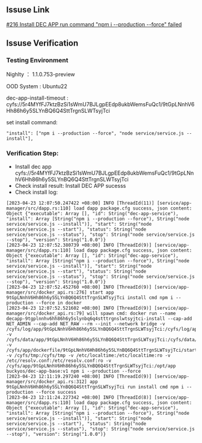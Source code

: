 
## Issuse Link

[#216 Install DEC APP run command "npm i --production --force" failed](https://github.com/buckyos/CYFS/issues/216)


## Issuse Verification

### Testing Environment

Nighlty ： 1.1.0.753-preview

OOD System : Ubuntu22

dec-app-install-timeout : cyfs://5r4MYfFJ7ktzBzSi1sWmU7BJLgpEEdp8ukbWemsFuQc1/9tGpLNnhV6Hh86h6y5SLYnBQ6Q4SttTrgnSLWTsyjTci

set install command:
```
"install": ["npm i --production --force", "node service/service.js --install"],
```
### Verification Step:

+ Install dec app cyfs://5r4MYfFJ7ktzBzSi1sWmU7BJLgpEEdp8ukbWemsFuQc1/9tGpLNnhV6Hh86h6y5SLYnBQ6Q4SttTrgnSLWTsyjTci
+ Check install result: Install DEC APP sucesss
+ Check install log:
```
[2023-04-23 12:07:50.247422 +08:00] INFO [ThreadId(11)] [service/app-manager/src/dapp.rs:110] load dapp package.cfg success, json content: Object {"executable": Array [], "id": String("dec-app-service"), "install": Array [String("npm i --production --force"), String("node service/service.js --install")], "start": String("node service/service.js --start"), "status": String("node service/service.js --status"), "stop": String("node service/service.js --stop"), "version": String("1.0.0")}
[2023-04-23 12:07:52.380739 +08:00] INFO [ThreadId(9)] [service/app-manager/src/dapp.rs:110] load dapp package.cfg success, json content: Object {"executable": Array [], "id": String("dec-app-service"), "install": Array [String("npm i --production --force"), String("node service/service.js --install")], "start": String("node service/service.js --start"), "status": String("node service/service.js --status"), "stop": String("node service/service.js --stop"), "version": String("1.0.0")}
[2023-04-23 12:07:52.452760 +08:00] INFO [ThreadId(9)] [service/app-manager/src/docker_api.rs:276] start app 9tGpLNnhV6Hh86h6y5SLYnBQ6Q4SttTrgnSLWTsyjTci install cmd npm i --production --force in docker
[2023-04-23 12:07:52.521602 +08:00] INFO [ThreadId(9)] [service/app-manager/src/docker_api.rs:79] will spawn cmd: docker run --name decapp-9tgplnnhv6hh86h6y5slynbq6q4stttrgnslwtsyjtci-install --cap-add NET_ADMIN --cap-add NET_RAW --rm --init --network bridge -v /cyfs/log/app/9tGpLNnhV6Hh86h6y5SLYnBQ6Q4SttTrgnSLWTsyjTci:/cyfs/log/app -v /cyfs/data/app/9tGpLNnhV6Hh86h6y5SLYnBQ6Q4SttTrgnSLWTsyjTci:/cyfs/data/app/9tGpLNnhV6Hh86h6y5SLYnBQ6Q4SttTrgnSLWTsyjTci -v /cyfs/app/dockerfile/9tGpLNnhV6Hh86h6y5SLYnBQ6Q4SttTrgnSLWTsyjTci/start.sh:/opt/start.sh:ro -v /cyfs/tmp:/cyfs/tmp -v /etc/localtime:/etc/localtime:ro -v /etc/resolv.conf:/etc/resolv.conf:ro -v /cyfs/app/9tGpLNnhV6Hh86h6y5SLYnBQ6Q4SttTrgnSLWTsyjTci:/opt/app buckyos/dec-app-base:v1 npm i --production --force
[2023-04-23 12:11:19.297240 +08:00] INFO [ThreadId(9)] [service/app-manager/src/docker_api.rs:312] app 9tGpLNnhV6Hh86h6y5SLYnBQ6Q4SttTrgnSLWTsyjTci run install cmd npm i --production --force success
[2023-04-23 12:11:24.227342 +08:00] INFO [ThreadId(8)] [service/app-manager/src/dapp.rs:110] load dapp package.cfg success, json content: Object {"executable": Array [], "id": String("dec-app-service"), "install": Array [String("npm i --production --force"), String("node service/service.js --install")], "start": String("node service/service.js --start"), "status": String("node service/service.js --status"), "stop": String("node service/service.js --stop"), "version": String("1.0.0")}
```